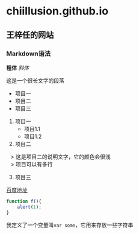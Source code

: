 # chiillusion.github.io
## 王梓任的网站
### Markdown语法
    
**粗体**
*斜体*
     
这是一个很长文字的段落   

+ 项目一  
+ 项目二  
+ 项目三   


1. 项目一   
    + 项目1.1  
    + 项目1.2  
2. 项目二  

    > 这是项目二的说明文字，它的颜色会很浅  
    > 项目可以有多行  
    
3. 项目三


<a href="http://www.baidu.com" target="_blank">百度地址</a>  


```javascript
function f(){
    alert(1);
}
```
    
我定义了一个变量叫`var some`，它用来存放一些字符串  
